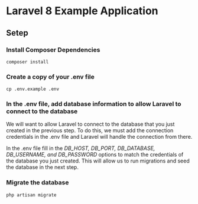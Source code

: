 # Laravel 8 Example Application

## Setep

### Install Composer Dependencies

```code
composer install
```

### Create a copy of your .env file

```code
cp .env.example .env
```

### In the .env file, add database information to allow Laravel to connect to the database

We will want to allow Laravel to connect to the database that you just created in the previous step. To do this, we must add the connection credentials in the .env file and Laravel will handle the connection from there.

In the .env file fill in the *DB_HOST, DB_PORT, DB_DATABASE, DB_USERNAME, and DB_PASSWORD* options to match the credentials of the database you just created. This will allow us to run migrations and seed the database in the next step.


### Migrate the database

```code
php artisan migrate
```
